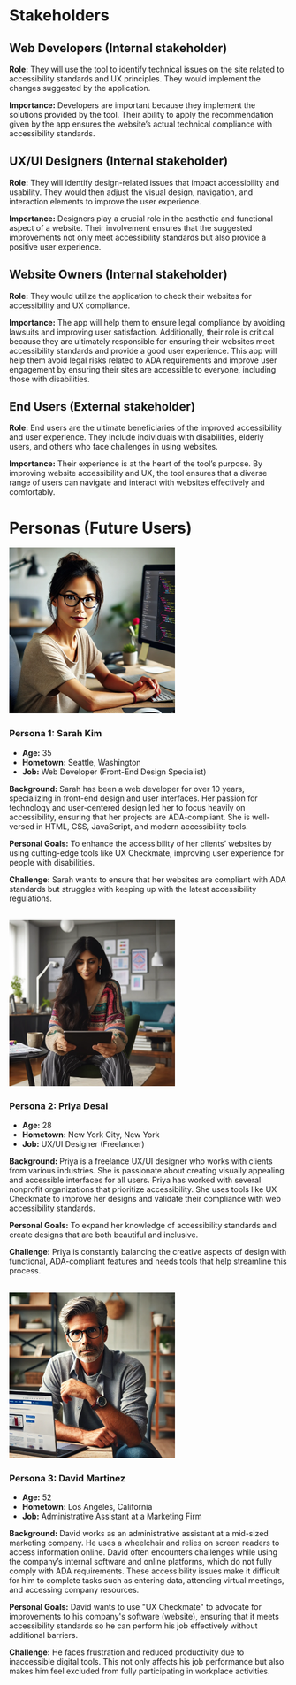 # Stakeholders
## Web Developers (Internal stakeholder)
**Role:** They will use the tool to identify technical issues on the site related to accessibility standards and UX principles. They would implement the changes suggested by the application.

**Importance:** Developers are important because they implement the solutions provided by the tool. Their ability to apply the recommendation given by the app ensures the website’s actual technical compliance with accessibility standards.

## UX/UI Designers (Internal stakeholder)
**Role:** They will identify design-related issues that impact accessibility and usability. They would then adjust the visual design, navigation, and interaction elements to improve the user experience.

**Importance:** Designers play a crucial role in the aesthetic and functional aspect of a website. Their involvement ensures that the suggested improvements not only meet accessibility standards but also provide a positive user experience.

## Website Owners (Internal stakeholder)
**Role:** They would utilize the application to check their websites for accessibility and UX compliance.

**Importance:** The app will help them to ensure legal compliance by avoiding lawsuits and improving user satisfaction. Additionally, their role is critical because they are ultimately responsible for ensuring their websites meet accessibility standards and provide a good user experience. This app will help them avoid legal risks related to ADA requirements and improve user engagement by ensuring their sites are accessible to everyone, including those with disabilities.

## End Users (External stakeholder)
**Role:** End users are the ultimate beneficiaries of the improved accessibility and user experience. They include individuals with disabilities, elderly users, and others who face challenges in using websites.

**Importance:** Their experience is at the heart of the tool’s purpose. By improving website accessibility and UX, the tool ensures that a diverse range of users can navigate and interact with websites effectively and comfortably.

# Personas (Future Users)


<img src="./assets/stakeholders/Sarah-Kim-persona-1.png" style="width:300px; height:auto;" alt="Generated image by chatGPT, portrait of Sarah Kim, a web developer persona 1"/>

### **Persona 1: Sarah Kim**
- **Age:** 35
- **Hometown:** Seattle, Washington
- **Job:** Web Developer (Front-End Design Specialist)

**Background:** Sarah has been a web developer for over 10 years, specializing in front-end design and user interfaces. Her passion for technology and user-centered design led her to focus heavily on accessibility, ensuring that her projects are ADA-compliant. She is well-versed in HTML, CSS, JavaScript, and modern accessibility tools.

**Personal Goals:** To enhance the accessibility of her clients’ websites by using cutting-edge tools like UX Checkmate, improving user experience for people with disabilities.

**Challenge:** Sarah wants to ensure that her websites are compliant with ADA standards but struggles with keeping up with the latest accessibility regulations.

<br>

<img src="./assets/stakeholders/Priya-Desai-persona-2.png" style="width:300px; height:auto;" alt="Generated image by chatGPT, portrait of Priya Desai, an UX designer persona 2"/>

### **Persona 2: Priya Desai**
- **Age:** 28
- **Hometown:** New York City, New York
- **Job:** UX/UI Designer (Freelancer)

**Background:** Priya is a freelance UX/UI designer who works with clients from various industries. She is passionate about creating visually appealing and accessible interfaces for all users. Priya has worked with several nonprofit organizations that prioritize accessibility. She uses tools like UX Checkmate to improve her designs and validate their compliance with web accessibility standards.

**Personal Goals:** To expand her knowledge of accessibility standards and create designs that are both beautiful and inclusive.

**Challenge:** Priya is constantly balancing the creative aspects of design with functional, ADA-compliant features and needs tools that help streamline this process.

<br>

<img src="./assets/stakeholders/Michael-Johnson-persona-3.png" style="width:300px; height:auto;" alt="Generated image by chatGPT, portrait of David Martinez, a website owner persona 3"/>

### **Persona 3: David Martinez**
- **Age:** 52
- **Hometown:** Los Angeles, California
- **Job:** Administrative Assistant at a Marketing Firm

**Background:** David works as an administrative assistant at a mid-sized marketing company. He uses a wheelchair and relies on screen readers to access information online. David often encounters challenges while using the company’s internal software and online platforms, which do not fully comply with ADA requirements. These accessibility issues make it difficult for him to complete tasks such as entering data, attending virtual meetings, and accessing company resources.

**Personal Goals:** David wants to use "UX Checkmate" to advocate for improvements to his company's software (website), ensuring that it meets accessibility standards so he can perform his job effectively without additional barriers.

**Challenge:** He faces frustration and reduced productivity due to inaccessible digital tools. This not only affects his job performance but also makes him feel excluded from fully participating in workplace activities.